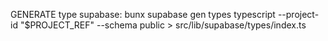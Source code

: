 GENERATE type supabase: bunx supabase gen types typescript --project-id "$PROJECT_REF" --schema public > src/lib/supabase/types/index.ts
